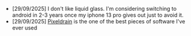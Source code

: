 - [29/09/2025] I don't like liquid glass. I'm considering switching to android in 2-3 years once my iphone 13 pro gives out just to avoid it.
- [29/09/2025] [Pixeldrain](https://pixeldrain.com/) is the one of the best pieces of software I've ever used
